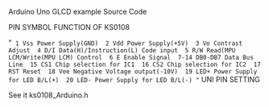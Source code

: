 Arduino Uno GLCD example Source Code

PIN SYMBOL FUNCTION OF KS0108

"`
1 Vss Power Supply(GND) 
2 Vdd Power Supply(+5V) 
3 Vo Contrast Adjust 
4 D/I Data(H)/Instruction(L) Code input 
5 R/W Read(MPU LCM/Write(MPU LCM) Control 
6 E Enable Signal 
7-14 DB0-DB7 Data Bus Line 
15 CS1 Chip selection for IC1 
16 CS2 Chip selection for IC2 
17 RST Reset 
18 Vee Negative Voltage output(-10V) 
19 LED+ Power Supply for LED B/L(+) 
20 LED- Power Supply for LED B/L(-)
"`
UNI PIN SETTING

See it ks0108_Arduino.h
